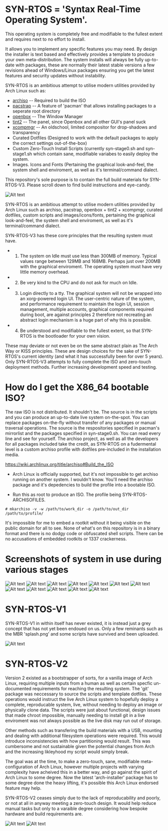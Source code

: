 # SYN-RTOS = 'Syntax Real-Time Operating System'.

This operating system is completely free and modifiable to the fullest extent and requires next to no effort to install.

It allows you to implement any specific features you may need. By design the installer is text based and effectively provides a template to produce your own meta-distribution. The system installs will always be fully up-to-date with packages, these are normally their latest stable versions a few revisions ahead of Windows/Linux packages ensuring you get the latest features and security updates without instability.

SYN-RTOS is an ambitious attempt to utilise modern utilities provided by Arch Linux such as: 

 - [archiso](https://wiki.archlinux.org/title/archiso)   -- Required to build the ISO
 - [pacstrap](https://archlinux.org/packages/core/x86_64/pacman)  -- A feature of 'pacman' that allows installing packages to a seperate root directory
 - [openbox](http://openbox.org/wiki/Main_Page)                   -- The Window Manager
 - [tint2](https://gitlab.com/o9000/tint2)                      -- The panel, since Openbox and all other GUI's panel suck
 - [xcompmgr](https://github.com/freedesktop/xcompmgr)             -- An oldschool, limited compositor for drop-shadows and transparency
 - Curated Dotfiles                      (Designed to work with the default packages to apply the correct settings out-of-the-box)     
 - Custom Zero-Touch Install Scripts     (currently syn-stage0.sh and syn-stage1.sh which contain sane, modifiable variabes to easily deploy the system.
 - Images. Icons and Fonts                   (Pertaining the graphical look-and-feel, the system shell and enviroment, as well as it's terminal/command dialect.

This repository's sole purpose is to contain the full build materials for SYN-RTOS-V3. Please scroll down to find build instructions and eye-candy.

![Alt text](/Screenshots/syn-latest.png?raw=true)

SYN-RTOS is an ambitious attempt to utilise modern utilities provided by Arch Linux such as archiso, pacstrap, openbox + tint2 + xcompmgr, curated dotfiles, custom scripts and images/icons/fonts, pertaining the graphical look-and-feel, the system shell and enviroment, as well as it's terminal/command dialect.

SYN-RTOS-V3 has these core principles that the resulting system must have.

- 1. The system on Idle must use less than 300MB of memory. Typical values range between 129MB
and 168MB. Perhaps just over 200MB with the graphical enviroment. The operating system must have very little memory overhead.

- 2. Be very kind to the CPU and do not ask for much on Idle.

- 3. Login directly to a tty. The graphical system will not be wrapped into an xorg-powered login UI. The user-centric nature of the system, and performance requirement to maintain the login UI, session management, multiple accounts, graphical components required during boot, are against principles 2 therefore not recreating an abstract login mechanism is a huge part of why this is possible.

- 4. Be understood and modifiable to the fullest extent, so that SYN-RTOS is the bootloader for your own vision.

These may deviate or not even be on the same abstract plain as The Arch Way or KISS principles. These are design choices for the sake of SYN-RTOS's current identity (and what it has successfully been for over 5 years). Only SYN-RTOS-V3 attempts to fully complete the ISO and zero-touch deployment methods. Further increasing development speed and testing.

# How do I get the X86_64 bootable ISO?

The raw ISO is not distributed. It shouldn't be. The source is in the scripts and you can produce an up-to-date live system on-the-spot. You can replace packages on-the-fly without transfer of any packages or manual traversal operations. The source is the respositories specified in pacman's mirrorlist and the packages specified in syn-stage0.sh. You can read every line and see for yourself. The archiso project, as well as all the developers for all packages included take the credit, as SYN-RTOS on a fudermental level is a custom archiso profile with dotfiles pre-included in the installation media.

https://wiki.archlinux.org/title/archiso#Build_the_ISO

- Arch Linux is officially supported, but it's not impossible to get archiso running on another system. I wouldn't know. You'll need the archiso package and it's depedencies to build the profile into a bootable ISO.

- Run this as root to produce an ISO. The profile being SYN-RTOS-ARCHISOFILES.

```
# mkarchiso -v -w /path/to/work_dir -o /path/to/out_dir /path/to/profile/
```

It's impossible for me to embed a rootkit without it being visible on the public domain for all to see. None of what's on this repository is in a binary format and there is no dodgy code or obfuscated shell scripts. There can be no accusations of embedded rootkits or 1337 crackerness.

# Screenshots of system in use during various stages

![Alt text](/Screenshots/default-syn-theme.png?raw=true)
![Alt text](/Screenshots/green-syn-theme.png?raw=true)
![Alt text](/Screenshots/red-syn-theme.png?raw=true)
![Alt text](/Screenshots/reddown-syn-theme.png?raw=true)
![Alt text](/Screenshots/Openbox_Menu.PNG?raw=true)
![Alt text](/Screenshots/Pacman_Updates.PNG?raw=true)
![Alt text](/Screenshots/binwalk_and_analysis_on_ISO.PNG?raw=true)
![Alt text](/Screenshots/browsing_files_and_running_updates.PNG?raw=true)
![Alt text](/Screenshots/browsing_files_with_ranger.PNG?raw=true)
![Alt text](/Screenshots/browsing_web.PNG?raw=true)
![Alt text](/Screenshots/editing_scripts_and_browsing_files.PNG?raw=true)
![Alt text](/Screenshots/using_htop.PNG?raw=true)

# SYN-RTOS-V1

SYN-RTOS-V1 in within itself has never existed, it is instead just a grey concept that has not yet been endoued on us. Only a few reminants such as the MBR 'splash.png' and some scripts have survived and been uploaded.

![Alt text](/Screenshots/syn-rtos-v1.PNG?raw=true)

# SYN-RTOS-V2

Version 2 existed as a bootstrapper of sorts, for a vanilla image of Arch Linux, requiring multiple inputs from a human as well as certain specfic un-documented requirements for reaching the resulting system. The 'git' package was neccessary to source the scripts and template dotfiles. These operations would instruct the live Arch Linux system to hopefully deploy a complete, reproducable system, live, without needing to deploy an image or physically clone data. The scripts were just about functional, design issues that made chroot impossible, manually needing to install git in a live enviroment was not always possible as the live disk may run out of storage.

Other methods such as transfering the build materials with a USB, mounting and dealing with additional filesystem operations were required. This would introduce inconsistencies with how partitioning would result. This was cumbersome and not sustainable given the potential changes from Arch and the increasing likleyhood my script would simply break.

The goal was at the time, to make a zero-touch, sane, modifiable meta-configuration of Arch Linux, however multiple projects with varying complexity have acheived this in a better way, and go against the spirit of Arch Linux to some degree. Now the latest 'arch-installer' package has to some degree done the heavy lifting, it's possible this Arch Linux endorsed feature may help.

SYN-RTOS-V2 ceases simply due to the lack of reproducability and poorly, or not at all in anyway meeting a zero-touch design. It would help reduce manual tasks but only to a varaible degree considering how bespoke hardware and build requirements are.

![Alt text](/Screenshots/syn-rtos-v2-1.PNG?raw=true)
![Alt text](/Screenshots/syn-rtos-v2-2.PNG?raw=true)
